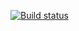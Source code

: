 [![Build status](https://ci.appveyor.com/api/projects/status/e811duh0jdnlsbu2?svg=true)](https://ci.appveyor.com/project/helenkhim/api-ci2)